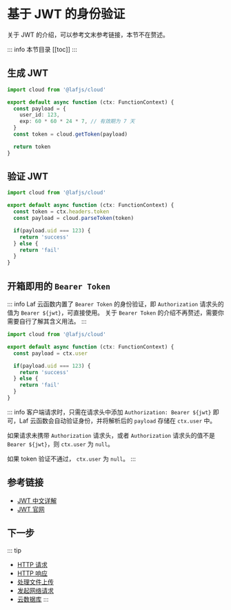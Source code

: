 

# 基于 JWT 的身份验证

关于 JWT 的介绍，可以参考文末参考链接，本节不在赘述。

::: info 本节目录
[[toc]]
:::


## 生成 JWT

```typescript
import cloud from '@lafjs/cloud'

export default async function (ctx: FunctionContext) {
  const payload = { 
    user_id: 123,
    exp: 60 * 60 * 24 * 7, // 有效期为 7 天
  }
  const token = cloud.getToken(payload)

  return token
}
```

## 验证 JWT

```typescript
import cloud from '@lafjs/cloud'

export default async function (ctx: FunctionContext) {
  const token = ctx.headers.token
  const payload = cloud.parseToken(token)

  if(payload.uid === 123) {
    return 'success'
  } else {
    return 'fail'
  }
}
```

## 开箱即用的 `Bearer Token`

::: info
Laf 云函数内置了 `Bearer Token` 的身份验证，即 `Authorization` 请求头的值为 `Bearer ${jwt}`，可直接使用。
关于 `Bearer Token` 的介绍不再赘述，需要你需要自行了解其含义用法。
:::

```typescript
import cloud from '@lafjs/cloud'

export default async function (ctx: FunctionContext) {
  const payload = ctx.user

  if(payload.uid === 123) {
    return 'success'
  } else {
    return 'fail'
  }
}
```

::: info
客户端请求时，只需在请求头中添加 `Authorization: Bearer ${jwt}` 即可，Laf 云函数会自动验证身份，并将解析后的 `payload` 存储在 `ctx.user` 中。

如果请求未携带 `Authorization` 请求头，或者 `Authorization` 请求头的值不是 `Bearer ${jwt}`，则 `ctx.user` 为 `null`。

如果 token 验证不通过， `ctx.user` 为 `null`。
:::


## 参考链接

- [JWT 中文详解](https://zhuanlan.zhihu.com/p/651660344)
- [JWT 官网](https://jwt.io/)


## 下一步
::: tip
- [HTTP 请求](./request.md)
- [HTTP 响应](./response.md)
- [处理文件上传](./files.md)
- [发起网络请求](./fetch.md)
- [云数据库](../cloud-database/index.md)
:::
